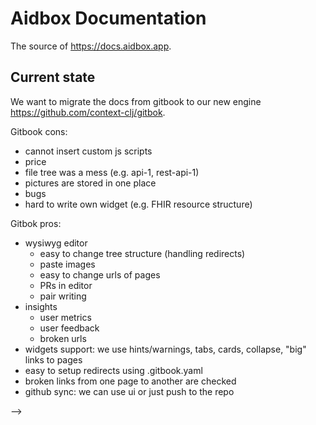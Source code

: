 # Aidbox Documentation
The source of https://docs.aidbox.app.


## Current state
We want to migrate the docs from gitbook to our new engine https://github.com/context-clj/gitbok.

Gitbook cons:
- cannot insert custom js scripts
- price
- file tree was a mess (e.g. api-1, rest-api-1)
- pictures are stored in one place
- bugs
- hard to write own widget (e.g. FHIR resource structure)

Gitbok pros:
- wysiwyg editor
    - easy to change tree structure (handling redirects)
    - paste images
    - easy to change urls of pages
    - PRs in editor
    - pair writing
- insights
    - user metrics
    - user feedback 
    - broken urls
- widgets support: we use hints/warnings, tabs, cards, collapse, "big" links to pages
- easy to setup redirects using .gitbook.yaml
- broken links from one page to another are checked
- github sync: we can use ui or just push to the repo

<!-- ## Setup -->
<!---->
<!-- <!-- Run `make init` to set up the pre-push git hook. This hook will automatically run project checks before each push, helping to maintain consistency and code quality. --> -->
<!---->
<!-- ## Scripts -->
<!---->
<!-- ### Pre-push checks (run automatically before each push) -->
<!---->
<!-- - `find_absolute_aidbox_links.sh` — Fails if any markdown file in `docs/` contains absolute links to `https://docs.aidbox.app`. Only relative links are allowed. -->
<!-- - `extract-all-links.sh` — Extracts all markdown links from documentation files and groups them by file. -->
<!-- - `extract-broken-links.sh` — Finds links that point to `broken-reference`. -->
<!-- - `extract-nonexistent-links.sh` — Checks that all relative links point to existing files. Reports missing targets. -->
<!-- - `check-summary-vs-files.sh` — Ensures that all files referenced in `SUMMARY.md` exist on disk and vice versa. -->
<!---->
<!-- ### Other scripts -->
<!---->
<!-- - `replace_absolute_aidbox_links.sh` — Replaces absolute links to `https://docs.aidbox.app` with correct relative links (if the target file exists). -->
<!-- - `redirects-from-all-files.sh` — Generates a YAML file with possible redirects for legacy paths (used for migration/redirects). -->
<!-- - `all-files.sh`, `all-files-from-summary.sh` — Helpers to list all markdown files on disk or from SUMMARY.md. -->
<!-- - `change_names.sh` — Batch renaming utility for files. -->
<!---->
<!-- You can run any script from the `scripts/` directory manually if needed. -->
